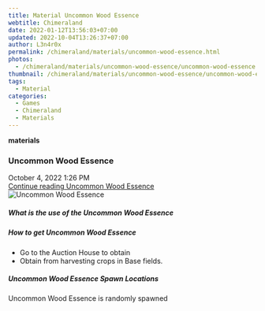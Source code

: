 ```yaml
---
title: Material Uncommon Wood Essence
webtitle: Chimeraland
date: 2022-01-12T13:56:03+07:00
updated: 2022-10-04T13:26:37+07:00
author: L3n4r0x
permalink: /chimeraland/materials/uncommon-wood-essence.html
photos:
  - /chimeraland/materials/uncommon-wood-essence/uncommon-wood-essence.webp
thumbnail: /chimeraland/materials/uncommon-wood-essence/uncommon-wood-essence.webp
tags:
  - Material
categories:
  - Games
  - Chimeraland
  - Materials
---
```


<section id="bootstrap-wrapper">
  <link
    rel="stylesheet"
    href="https://cdn.statically.io/gh/dimaslanjaka/Web-Manajemen/40ac3225/css/bootstrap-4.5-wrapper.css"
  />
  <div
    class="row g-0 border rounded overflow-hidden flex-md-row mb-4 shadow-sm position-relative"
  >
    <div class="col p-4 d-flex flex-column position-static">
      <strong class="d-inline-block mb-2 text-success">materials</strong>
      <h3 class="mb-0">Uncommon Wood Essence</h3>
      <div class="mb-1 text-muted">October 4, 2022 1:26 PM</div>
      <a href="#" class="stretched-link d-none"
        >Continue reading Uncommon Wood Essence</a
      >
    </div>
    <div class="col-auto d-none d-lg-block">
      <img
        src="/chimeraland/materials/uncommon-wood-essence/uncommon-wood-essence.webp"
        alt="Uncommon Wood Essence"
      />
    </div>
  </div>
  <div class="row">
    <div class="col-lg-6 col-12 mb-2">
      <div class="card">
        <div class="card-body">
          <h5 class="card-title">
            What is the use of the Uncommon Wood Essence
          </h5>
          <div class="card-text"><ul></ul></div>
        </div>
      </div>
    </div>
    <div class="col-lg-6 col-12 mb-2">
      <div class="card">
        <div class="card-body">
          <h5 class="card-title">How to get Uncommon Wood Essence</h5>
          <div class="card-text">
            <ul>
              <li>Go to the Auction House to obtain</li>
              <li>Obtain from harvesting crops in Base fields.</li>
            </ul>
          </div>
        </div>
      </div>
    </div>
    <div class="col-12 mb-2">
      <h5>Uncommon Wood Essence Spawn Locations</h5>
      <p>Uncommon Wood Essence is randomly spawned</p>
    </div>
  </div>
</section>